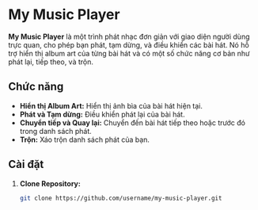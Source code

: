 # My Music Player

**My Music Player** là một trình phát nhạc đơn giản với giao diện người dùng trực quan, cho phép bạn phát, tạm dừng, và điều khiển các bài hát. Nó hỗ trợ hiển thị album art của từng bài hát và có một số chức năng cơ bản như phát lại, tiếp theo, và trộn.

## Chức năng

- **Hiển thị Album Art:** Hiển thị ảnh bìa của bài hát hiện tại.
- **Phát và Tạm dừng:** Điều khiển phát lại của bài hát.
- **Chuyển tiếp và Quay lại:** Chuyển đến bài hát tiếp theo hoặc trước đó trong danh sách phát.
- **Trộn:** Xáo trộn danh sách phát của bạn.

## Cài đặt

1. **Clone Repository:**

   ```bash
   git clone https://github.com/username/my-music-player.git

